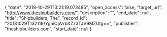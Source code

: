 {
  "date": "2018-10-29T13:21:19.073485", 
  "open_access": false, 
  "target_url": "http://www.theshipbuilders.com/", 
  "description": "", 
  "end_date": null, 
  "title": "Shipbuilders, The", 
  "record_id": "20181029T132119/YgniCpVrbXZz3TJV9MZUtg==", 
  "publisher": "theshipbuilders.com", 
  "start_date": null
}

